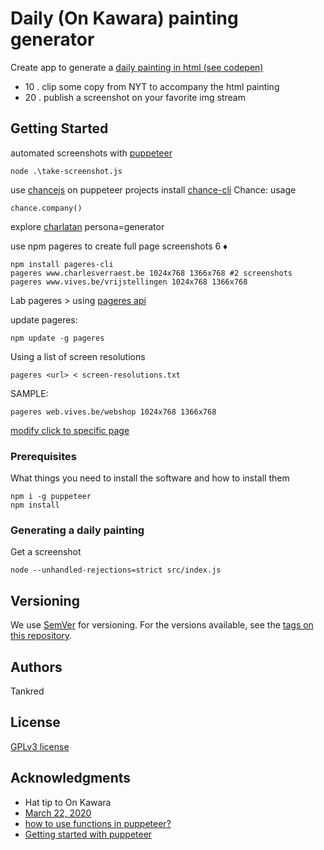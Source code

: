 # Daily (On Kawara) painting generator

Create app to generate a [daily painting in html (see codepen)](https://codepen.io/tankred/pen/eHspE)
* 10 . clip some copy from NYT to accompany the html painting
* 20 . publish a screenshot on your favorite img stream

## Getting Started

automated screenshots with [puppeteer](https://www.npmjs.com/package/puppeteer)

```
node .\take-screenshot.js
```

use [chancejs](http://chancejs.com/) on puppeteer projects 
install [chance-cli](https://github.com/chancejs/chance-cli)
Chance: usage

```
chance.company()
```

explore [charlatan](https://github.com/nodeca/charlatan)
persona=generator

use npm pageres to create full page screenshots 6 ♦
```
npm install pageres-cli
pageres www.charlesverraest.be 1024x768 1366x768 #2 screenshots
pageres www.vives.be/vrijstellingen 1024x768 1366x768
```
Lab pageres > using [pageres api](https://www.npmjs.com/package/pageres)

update pageres: 
```
npm update -g pageres
```
Using a list of screen resolutions 
```
pageres <url> < screen-resolutions.txt
```

SAMPLE: 
```
pageres web.vives.be/webshop 1024x768 1366x768
```

[modify click to specific page](https://github.com/checkly/puppeteer-examples/blob/master/3.%20login/github.js)


### Prerequisites

What things you need to install the software and how to install them

```
npm i -g puppeteer
npm install
```

### Generating a daily painting

Get a screenshot

```
node --unhandled-rejections=strict src/index.js
```


## Versioning

We use [SemVer](http://semver.org/) for versioning. For the versions available, see the [tags on this repository](https://github.com/tankred/daily-painting/tags).

## Authors

Tankred

## License

[GPLv3 license](gpl-3.0.md)

## Acknowledgments

* Hat tip to On Kawara
* [March 22, 2020](https://codepen.io/tankred/pen/IrHsc)
* [how to use functions in puppeteer?](https://codeburst.io/a-guide-to-automating-scraping-the-web-with-javascript-chrome-puppeteer-node-js-b18efb9e9921)
* [Getting started with puppeteer](https://medium.com/@e_mad_ehsan/getting-started-with-puppeteer-and-chrome-headless-for-web-scrapping-6bf5979dee3e)

